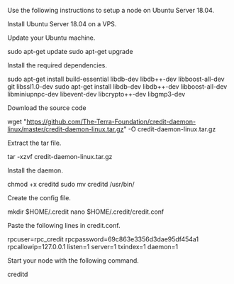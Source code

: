 Use the following instructions to setup a node on Ubuntu Server 18.04.

Install Ubuntu Server 18.04 on a VPS.

Update your Ubuntu machine.

sudo apt-get update
sudo apt-get upgrade

Install the required dependencies.

sudo apt-get install build-essential libdb-dev libdb++-dev libboost-all-dev git libssl1.0-dev
sudo apt-get install libdb-dev libdb++-dev libboost-all-dev libminiupnpc-dev libevent-dev libcrypto++-dev libgmp3-dev

Download the source code

wget "https://github.com/The-Terra-Foundation/credit-daemon-linux/master/credit-daemon-linux.tar.gz" -O credit-daemon-linux.tar.gz

Extract the tar file.

tar -xzvf credit-daemon-linux.tar.gz

Install the daemon.

chmod +x creditd
sudo mv creditd /usr/bin/

Create the config file.

mkdir $HOME/.credit
nano $HOME/.credit/credit.conf

Paste the following lines in credit.conf.

rpcuser=rpc_credit
rpcpassword=69c863e3356d3dae95df454a1
rpcallowip=127.0.0.1
listen=1
server=1
txindex=1
daemon=1

Start your node with the following command.

creditd
